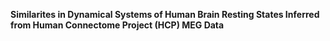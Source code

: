 ****Similarites in Dynamical Systems of Human Brain Resting States Inferred from Human Connectome Project (HCP) MEG Data****


